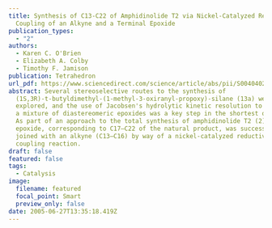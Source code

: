 ```yaml
---
title: Synthesis of C13-C22 of Amphidinolide T2 via Nickel-Catalyzed Reductive
  Coupling of an Alkyne and a Terminal Epoxide
publication_types:
  - "2"
authors:
  - Karen C. O'Brien
  - Elizabeth A. Colby
  - Timothy F. Jamison
publication: Tetrahedron
url_pdf: https://www.sciencedirect.com/science/article/abs/pii/S0040402005006010
abstract: Several stereoselective routes to the synthesis of
  (1S,3R)-t-butyldimethyl-(1-methyl-3-oxiranyl-propoxy)-silane (13a) were
  explored, and the use of Jacobsen's hydrolytic kinetic resolution to separate
  a mixture of diastereomeric epoxides was a key step in the shortest of these.
  As part of an approach to the total synthesis of amphidinolide T2 (2), this
  epoxide, corresponding to C17–C22 of the natural product, was successfully
  joined with an alkyne (C13–C16) by way of a nickel-catalyzed reductive
  coupling reaction.
draft: false
featured: false
tags:
  - Catalysis
image:
  filename: featured
  focal_point: Smart
  preview_only: false
date: 2005-06-27T13:35:18.419Z
---
```

